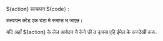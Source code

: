 ${action} सत्यापन ${code} :

सत्यापन कोड एक घंटा मे समाप्त भ जाएत।

यदि अहाँ ${action} के लेल आवेदन नै केने छी त कृपया एहि ईमेल के अनदेखी करू.